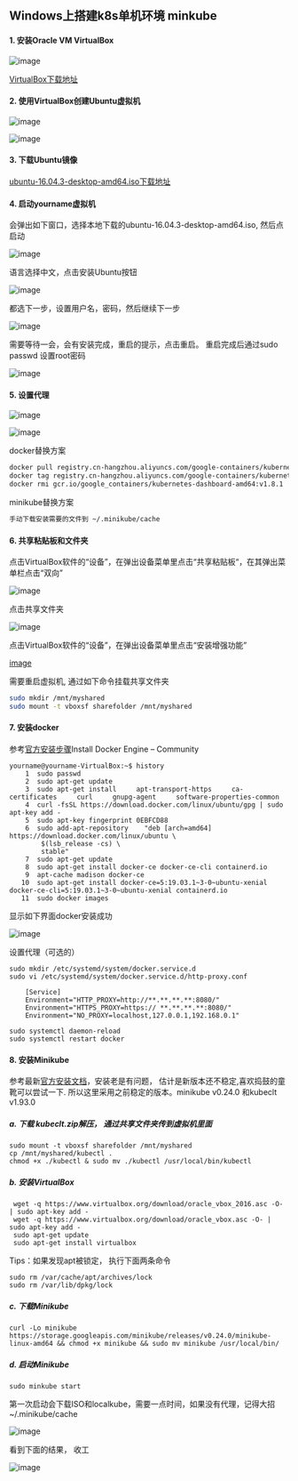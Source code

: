## Windows上搭建k8s单机环境 minkube

#### 1. 安装Oracle VM VirtualBox
![image](img/virtualbox.jpg)

[VirtualBox下载地址](https://download.virtualbox.org/virtualbox/5.2.6/VirtualBox-5.2.6-120293-Win.exe)

#### 2. 使用VirtualBox创建Ubuntu虚拟机
![image](img/createUbuntu1.jpg)

![image](img/createUbuntu2.jpg)

#### 3. 下载Ubuntu镜像
[ubuntu-16.04.3-desktop-amd64.iso下载地址](http://old-releases.ubuntu.com/releases/16.04.3/ubuntu-16.04.3-desktop-amd64.iso)


#### 4. 启动yourname虚拟机
会弹出如下窗口，选择本地下载的ubuntu-16.04.3-desktop-amd64.iso, 然后点启动

![image](img/startUbuntu1.jpg)

语言选择中文，点击安装Ubuntu按钮

![image](img/startUbuntu2.jpg)

都选下一步，设置用户名，密码，然后继续下一步

![image](img/startUbuntu3.jpg)

需要等待一会，会有安装完成，重启的提示，点击重启。
重启完成后通过sudo passwd 设置root密码 

![image](img/startUbuntu4.jpg)

#### 5. 设置代理
![image](img/proxy1.jpg)

![image](img/proxy2.jpg)

docker替换方案
```sh
docker pull registry.cn-hangzhou.aliyuncs.com/google-containers/kubernetes-dashboard-amd64:v1.8.0
docker tag registry.cn-hangzhou.aliyuncs.com/google-containers/kubernetes-dashboard-amd64:v1.5.0 gcr.io/google_containers/kubernetes-dashboard-amd64:v1.8.1
docker rmi gcr.io/google_containers/kubernetes-dashboard-amd64:v1.8.1
```
minikube替换方案
```sh
手动下载安装需要的文件到 ~/.minikube/cache
```

#### 6. 共享粘贴板和文件夹
点击VirtualBox软件的“设备”，在弹出设备菜单里点击“共享粘贴板“，在其弹出菜单栏点击“双向”

![image](img/share1.jpg)

点击共享文件夹

![image](img/share3.jpg)

点击VirtualBox软件的“设备”，在弹出设备菜单里点击“安装增强功能”

[image](img/share2.jpg)

需要重启虚拟机, 通过如下命令挂载共享文件夹
```sh
sudo mkdir /mnt/myshared
sudo mount -t vboxsf sharefolder /mnt/myshared
```

#### 7. 安装docker
参考[官方安装步骤](https://docs.docker.com/install/linux/docker-ce/ubuntu/)Install Docker Engine – Community 
```console
yourname@yourname-VirtualBox:~$ history 
    1  sudo passwd
    2  sudo apt-get update
    3  sudo apt-get install     apt-transport-https     ca-certificates     curl     gnupg-agent     software-properties-common
    4  curl -fsSL https://download.docker.com/linux/ubuntu/gpg | sudo apt-key add -
    5  sudo apt-key fingerprint 0EBFCD88
    6  sudo add-apt-repository    "deb [arch=amd64] https://download.docker.com/linux/ubuntu \
        $(lsb_release -cs) \
        stable"
    7  sudo apt-get update
    8  sudo apt-get install docker-ce docker-ce-cli containerd.io
    9  apt-cache madison docker-ce
   10  sudo apt-get install docker-ce=5:19.03.1~3-0~ubuntu-xenial  docker-ce-cli=5:19.03.1~3-0~ubuntu-xenial containerd.io
   11  sudo docker images
```

显示如下界面docker安装成功

![image](img/dockersuccess.jpg)

设置代理（可选的）
```
sudo mkdir /etc/systemd/system/docker.service.d
sudo vi /etc/systemd/system/docker.service.d/http-proxy.conf
```
```
    [Service]
    Environment="HTTP_PROXY=http://**.**.**.**:8080/"
    Environment="HTTPS_PROXY=https:// **.**.**.**:8080/"
    Environment="NO_PROXY=localhost,127.0.0.1,192.168.0.1"
```
```
sudo systemctl daemon-reload
sudo systemctl restart docker
```


#### 8. 安装Minikube
参考最新[官方安装文档](https://kubernetes.io/docs/tasks/tools/install-minikube/)，安装老是有问题，
估计是新版本还不稳定,喜欢捣鼓的童靴可以尝试一下. 所以这里采用之前稳定的版本。minikube v0.24.0 和kubeclt v1.93.0

##### a. 下载 kubeclt.zip解压， 通过共享文件夹传到虚拟机里面
```
sudo mount -t vboxsf sharefolder /mnt/myshared
cp /mnt/myshared/kubectl .
chmod +x ./kubectl & sudo mv ./kubectl /usr/local/bin/kubectl
```

##### b. 安装VirtualBox
```
 wget -q https://www.virtualbox.org/download/oracle_vbox_2016.asc -O- | sudo apt-key add -
 wget -q https://www.virtualbox.org/download/oracle_vbox.asc -O- | sudo apt-key add -
 sudo apt-get update
 sudo apt-get install virtualbox
```

Tips：如果发现apt被锁定， 执行下面两条命令
```
sudo rm /var/cache/apt/archives/lock
sudo rm /var/lib/dpkg/lock
```

##### c. 下载Minikube  
```
curl -Lo minikube https://storage.googleapis.com/minikube/releases/v0.24.0/minikube-linux-amd64 && chmod +x minikube && sudo mv minikube /usr/local/bin/
```

##### d. 启动Minikube
```
sudo minkube start
```
第一次启动会下载ISO和localkube，需要一点时间，如果没有代理，记得大招 ~/.minikube/cache

![image](img/minikube1.jpg)

看到下面的结果， 收工

![image](img/minikube2.jpg)